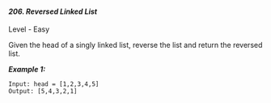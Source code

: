#### ***206. Reversed Linked List***

Level - Easy

Given the head of a singly linked list, reverse the list and return the reversed list.

***Example 1:***
```
Input: head = [1,2,3,4,5]
Output: [5,4,3,2,1]
```
